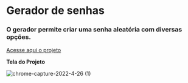 # Gerador de senhas
### O gerador permite criar uma senha aleatória com diversas opções.

[Acesse aqui o projeto](https://livmorais.github.io/Gerador-de-senhas/)

**Tela do Projeto**

![chrome-capture-2022-4-26 (1)](https://user-images.githubusercontent.com/104389308/170604310-3cbdcf29-e93f-4fe5-a2f6-fd09828abec2.gif)
